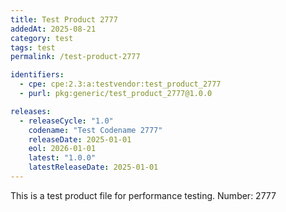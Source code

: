 ```yaml
---
title: Test Product 2777
addedAt: 2025-08-21
category: test
tags: test
permalink: /test-product-2777

identifiers:
  - cpe: cpe:2.3:a:testvendor:test_product_2777
  - purl: pkg:generic/test_product_2777@1.0.0

releases:
  - releaseCycle: "1.0"
    codename: "Test Codename 2777"
    releaseDate: 2025-01-01
    eol: 2026-01-01
    latest: "1.0.0"
    latestReleaseDate: 2025-01-01
---
```


This is a test product file for performance testing. Number: 2777
